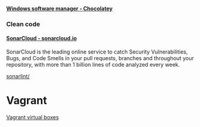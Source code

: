 []()

#### [Windows software manager - Chocolatey](https://community.chocolatey.org/)

### Clean code
#### [SonarCloud - sonarcloud.io](https://sonarcloud.io/welcome)
SonarCloud is the leading online service to catch Security Vulnerabilities, Bugs, and Code Smells in your pull requests, branches and throughout your repository, with more than 1 billion lines of code analyzed every week.
  
[sonarlint/](https://www.sonarsource.com/products/sonarlint/)

# Vagrant
[Vagrant virtual boxes](https://app.vagrantup.com/boxes/search)